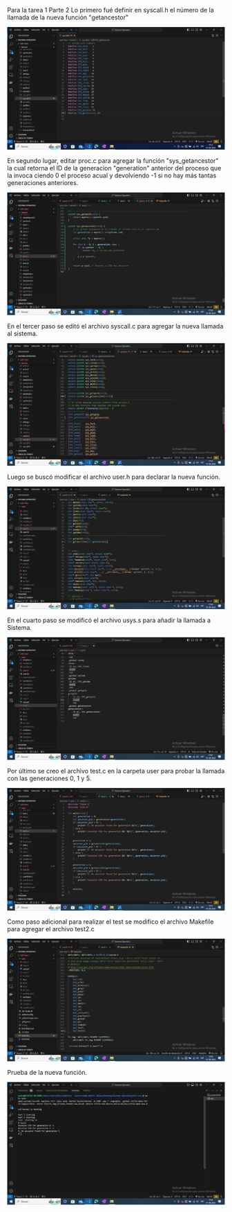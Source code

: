 Para la tarea 1 Parte 2
Lo primero fué definir en syscall.h el número de la llamada de la nueva función "getancestor"

![Primer Cambio](Capturas/Captura1.png)

En segundo lugar, editar proc.c para agregar la función "sys_getancestor" la cual retorna el ID de la generacion "generation" anterior del proceso que la invoca ciendo 0 el proceso acual y devolviendo -1 si no hay más tantas generaciones anteriores.

![Segundo Cambio](Capturas/Captura2.png)

En el tercer paso se editó el archivo syscall.c para agregar la nueva llamada al sistema.

![Tercer Cambio](Capturas/Captura3.png)

Luego se buscó modificar el archivo user.h para declarar la nueva función.

![Cuarto Cambio](Capturas/Captura4.png)

En el cuarto paso se modificó el archivo usys.s para añadir la llamada a Sistema.

![Quinto Cambio](Capturas/Captura5.png)

Por último se creo el archivo test.c en la carpeta user para probar la llamada con las generaciones 0, 1 y 5.

![Sexto Cambio](Capturas/Captura6.png)

Como paso adicional para realizar el test se modifico el archivo Makefile para agregar el archivo test2.c

![Septimo Cambio](Capturas/Captura7.png)

Prueba de la nueva función.

![Octabo Cambio](Capturas/Captura8.png)
